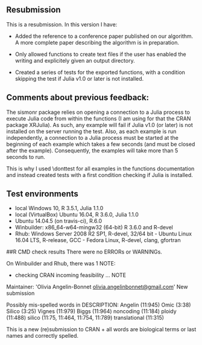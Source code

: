 ## Resubmission

This is a resubmission. In this version I have:

* Added the reference to a conference paper published on our algorithm. A more complete paper describing the algorithm is in preparation.

* Only allowed functions to create text files if the user has enabled the writing and explicitely given an output directory.

* Created a series of tests for the exported functions, with a condition skipping the test if Julia v1.0 or later is not installed.

## Comments about previous feedback:

The sismonr package relies on opening a connection to a Julia process to execute Julia code from within the functions (I am using for that the CRAN package XRJulia). As such, any example will fail if Julia v1.0 (or later) is not installed on the server running the test. Also, as each  example is run independently, a connection to a Julia process must be started at the beginning of each example which takes a few seconds (and must be closed after the example). Consequently, the examples will take more than 5 seconds to run.

This is why I used \donttest for all examples in the functions documentation and instead created tests with a first condition checking if Julia is installed.

## Test environments
* local Windows 10, R 3.5.1, Julia 1.1.0
* local (VirtualBox) Ubuntu 16.04, R 3.6.0, Julia 1.1.0
* Ubuntu 14.04.5 (on travis-ci), R.6.0
* Winbuilder: x86_64-w64-mingw32 (64-bit) R 3.6.0 and R-devel
* Rhub: Windows Server 2008 R2 SP1, R-devel, 32/64 bit - Ubuntu Linux 16.04 LTS, R-release, GCC - Fedora Linux, R-devel, clang, gfortran

##R CMD check results
There were no ERRORs or WARNINGs.

On Winbuilder and Rhub, there was 1 NOTE:

* checking CRAN incoming feasibility ... NOTE

Maintainer: 'Olivia Angelin-Bonnet <olivia.angelinbonnet@gmail.com>'
New submission

Possibly mis-spelled words in DESCRIPTION:
  Angelin (11:945)
  Omic (3:38)
  Silico (3:25)
  Vignes (11:979)
  Biggs (11:964)
  noncoding (11:184)
  ploidy (11:488)
  silico (11:75, 11:464, 11:754, 11:789)
  translational (11:315)

This is a new (re)submission to CRAN + all words are biological terms or last names and correctly spelled.
